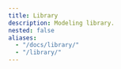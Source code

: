 ```yaml
---
title: Library
description: Modeling library.
nested: false
aliases:
  - "/docs/library/"
  - "/library/"
---
```

